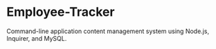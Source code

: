 # Employee-Tracker
Command-line application content management system using Node.js, Inquirer, and MySQL. 
